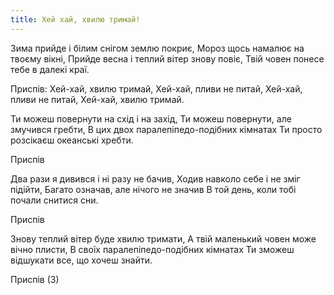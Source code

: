 ```yaml
---
title: Хей хай, хвилю тримай!
---
```

Зима прийде і білим снігом землю покриє,
Мороз щось намалює на твоєму вікні,
Прийде весна і теплий вітер знову повіє,
Твій човен понесе тебе в далекі краї.

Приспів:
Хей-хай, хвилю тримай,
Хей-хай, пливи не питай,
Хей-хай, пливи не питай,
Хей-хай, хвилю тримай.

Ти можеш повернути на схід і на захід,
Ти можеш повернути, але змучився гребти,
В цих двох паралепіпедо-подібних кімнатах
Ти просто розсікаєш океанські хребти.

Приспів

Два рази я дивився і ні разу не бачив,
Ходив навколо себе і не зміг підійти,
Багато означав, але нічого не значив
В той день, коли тобі почали снитися сни.

Приспів

Знову теплий вітер буде хвилю тримати,
А твій маленький човен може вічно плисти,
В своїх паралепіпедо-подібних кімнатах
Ти зможеш відшукати все, що хочеш знайти.

Приспів (3)
